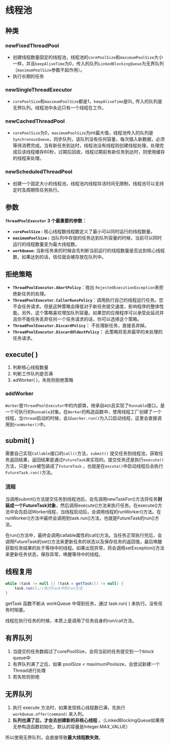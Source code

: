 # 线程池 

## 种类

### newFixedThreadPool

- 创建线程数量固定的线程池，线程池的`corePoolSize`和`maximumPoolSize`大小一样，并且`keepAliveTime`为0，传入的队列`LinkedBlockingQueue`为无界队列（`maximumPoolSize`参数不起作用）。
- 执行长期的任务

### newSingleThreadExecutor

- `corePoolSize`和`maximumPoolSize`都是1，`keepAliveTime`是0L, 传入的队列是无界队列。线程池中永远只有一个线程在工作。

### newCachedThreadPool

- `corePoolSize`为0，`maximumPoolSize`为int最大值，线程池传入的队列是`SynchronousQueue`，同步队列，该队列没有任何容量，每次插入新数据，必须等待消费完成。当有新任务到达时，线程池没有线程则创建线程处理，处理完成后该线程缓存60秒，过期后回收，线程过期前有新任务到达时，则使用缓存的线程来处理。

### newScheduledThreadPool

- 创建一个固定大小的线程池，线程池内线程存活时间无限制，线程池可以支持定时及周期性任务执行。

## 参数

**`ThreadPoolExecutor` 3 个最重要的参数：**

- **`corePoolSize` :** 核心线程数线程数定义了最小可以同时运行的线程数量。
- **`maximumPoolSize` :** 当队列中存放的任务达到队列容量的时候，当前可以同时运行的线程数量变为最大线程数。
- **`workQueue`:** 当新任务来的时候会先判断当前运行的线程数量是否达到核心线程数，如果达到的话，信任就会被存放在队列中。

## 拒绝策略

- **`ThreadPoolExecutor.AbortPolicy`**：抛出 `RejectedExecutionException`来拒绝新任务的处理。
- **`ThreadPoolExecutor.CallerRunsPolicy`**：调用执行自己的线程运行任务。您不会任务请求。但是这种策略会降低对于新任务提交速度，影响程序的整体性能。另外，这个策略喜欢增加队列容量。如果您的应用程序可以承受此延迟并且你不能任务丢弃任何一个任务请求的话，你可以选择这个策略。
- **`ThreadPoolExecutor.DiscardPolicy`：** 不处理新任务，直接丢弃掉。
- **`ThreadPoolExecutor.DiscardOldestPolicy`：** 此策略将丢弃最早的未处理的任务请求。



## execute( )

1. 判断核心线程数量
2. 判断工作队列是否满
3. adWorker( )，失败则拒绝策略

### addWorker

`Worker`是`ThreadPoolExecutor`中的内部类，继承自`AQS`且实现了`Runnable`接口。是一个可执行的`Runnable`对象。在`Worker`的构造函数中，使用线程工厂创建了一个线程，当`thread`启动的时候，会以`worker.run()`为入口启动线程，这里会直接调用到`runWorker()`中。



## submit( )

需要自己实现`Callable`接口的`call()`方法，`submit()` 提交任务到线程池，获取任务返回结果，返回结果是通过`FutureTask`来实现的。提交任务还是执行`execute()`方法，只是`task`被包装成了`FutureTask` ，也就是在`excute()`中启动线程后会执行`FutureTask.run()`方法。

### 流程

当调用submit()方法提交任务到线程池后，会先调用newTaskFor()方法将任务**封装成一个FutureTask对象**，然后调用execute()方法来执行任务。在execute()方法中会先启动Worker线程，当线程启动后，会调用线程的runWorker()方法。在runWorker()方法中最终会调用到task.run()方法，也就是FutureTask的run()方法。

在run()方法中，最终会调用callable属性的call()方法。当任务正常执行完后，会调用FutureTask的set()方法来更新任务的状态以及保存任务的返回值，最后唤醒获取任务结果的处于等待中的线程。如果出现异常，将会调用setException()方法来更新任务状态，保存异常，唤醒等待中的线程。

## 线程复用

```java
while (task != null || (task = getTask()) != null) {
	task.run();//执行task中的run方法
}
```

getTask 函数不断从 workQueue 中得到任务，通过 task.run( ) 来执行。没有任务时阻塞。

线程在执行任务的时候，本质上是调用了任务自身的run/call方法。



## 有界队列

1. 当提交的任务数超过了corePoolSize，会将当前的任务提交到一个block queue中
2. 有界队列满了之后，如果 poolSize < maximumPoolsize，会尝试新建一个Thread进行处理
3. 若失败则拒绝



## 无界队列

1. 执行 execute 方法时，如果发现核心线程数已满，先执行 `workQueue.offer(command)` 来入列。
2. **队列也满了后，才会去创建新的非核心线程** 。（LinkedBlockingQueue如果用无参构造函数初始化，默认的容量是Integer.MAX_VALUE）

所以使用无界队列，会直接导致**最大线程数失效**。

